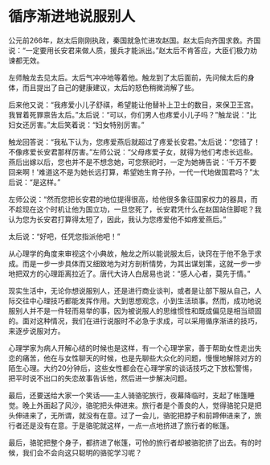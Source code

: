 # 循序渐进地说服别人

公元前266年，赵太后刚刚执政，秦国就急忙进攻赵国。赵太后向齐国求救。齐国说：“一定要用长安君来做人质，援兵才能派出。”赵太后不肯答应，大臣们极力劝谏都无效。 

左师触龙去见太后。太后气冲冲地等着他。触龙到了太后面前，先问候太后的身体，而且提出了自己的健康建议，太后的怒色稍微消解了些。 

后来他又说：“我疼爱小儿子舒祺，希望能让他替补上卫士的数目，来保卫王宫。我冒着死罪禀告太后。”太后说：“可以，你们男人也疼爱小儿子吗？”触龙说：“比妇女还厉害。”太后笑着说：“妇女特别厉害。” 

触龙回答说：“我私下认为，您疼爱燕后就超过了疼爱长安君。”太后说：“您错了！不像疼爱长安君那样厉害。”左师公说：“父母疼爱子女，就得为他们考虑长远些。燕后出嫁以后，您也并不是不想念她，可您祭祀时，一定为她祷告说：‘千万不要回来啊！’难道这不是为她长远打算，希望她生育子孙，一代一代地做国君吗？”太后说：“是这样。” 

左师公说：“然而您把长安君的地位提得很高，给他很多象征国家权力的器具，而不趁现在这个时机让他为国立功，一旦您死了，长安君凭什么在赵国站住脚呢？我认为您为长安君打算得太短了，因此，我认为您疼爱他不如疼爱燕后。” 

太后说：“好吧，任凭您指派他吧！” 

从心理学的角度来审视这个小典故，触龙之所以能说服太后，诀窍在于他不急于求成。而是一步一步具体而又细致地为对方剖析情势，为其出谋划策，这就一步一步地把双方的心理距离拉近了。唐代大诗人白居易也说：“感人心者，莫先于情。” 

现实生活中，无论你想说服别人，还是进行商业谈判，或者是让部下服从自己，人际交往中心理技巧都能发挥作用。大到思想观念，小到生活琐事。然而，成功地说服别人并不是一件轻而易举的事，因为被说服人的思维惯性和既成偏见是相当顽固的。面对这种情况，我们在进行说服时不必急于求成，可以采用循序渐进的技巧，来逐步说服对方。 

心理学家为病人开解心结的时候也是这样，有一个心理学家，善于帮助女性走出失恋的痛苦，他在与女性聊天的时候，也是先聊些大众化的问题，慢慢地解除对方的陌生心理。大约20分钟后，这些女性都会在心理学家的谈话技巧之下放松警惕，把平时说不出口的失恋故事告诉他，然后进一步解决问题。 

最后，还要送给大家一个笑话——主人骑骆驼旅行，夜幕降临时，支起了帐篷睡觉。晚上外面起了风沙，骆驼把头伸进来。旅行者是个善良的人，觉得骆驼只是把头伸进来了，无所谓，就没有在意。过了一会儿，骆驼把脖子和前蹄伸进来了，旅行者还是没有在意。于是骆驼就这样，一点一点地挤进了旅行者的帐篷。 

最后，骆驼把整个身子，都挤进了帐篷，可怜的旅行者却被骆驼挤了出去。有的时候，我们会不会向这只聪明的骆驼学习呢？